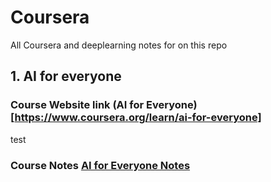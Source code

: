 # Coursera
All Coursera and deeplearning notes for on this repo

## 1. AI for everyone 

### Course Website link (AI for Everyone)[https://www.coursera.org/learn/ai-for-everyone] 
test

### Course Notes [AI for Everyone Notes](<01 AI for Everyone/20231010 ai-for-everyone.pdf>)





